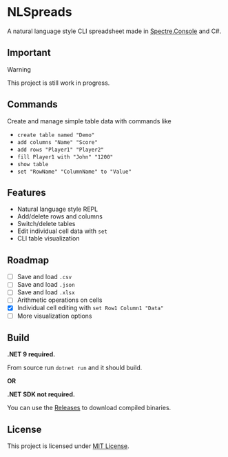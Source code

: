 # NLSpreads
A natural language style CLI spreadsheet made in [Spectre.Console](https://github.com/spectreconsole/spectre.console) and C#.

## Important
> [!WARNING]
> This project is still work in progress.

## Commands
Create and manage simple table data with commands like

- ``create table named "Demo"``
- ``add columns "Name" "Score"``
- ``add rows "Player1" "Player2"``
- ``fill Player1 with "John" "1200"``
- ``show table``
- `set "RowName" "ColumnName" to "Value"`

## Features

- Natural language style REPL
- Add/delete rows and columns
- Switch/delete tables
- Edit individual cell data with `set`
- CLI table visualization

## Roadmap

- [ ] Save and load `.csv`
- [ ] Save and load `.json`
- [ ] Save and load `.xlsx`
- [ ] Arithmetic operations on cells
- [x] Individual cell editing with `set Row1 Column1 "Data"`
- [ ] More visualization options

## Build

**.NET 9 required.**

From source run `dotnet run` and it should build.

**OR**

**.NET SDK not required.**

You can use the [Releases](https://github.com/Zank613/NLSpreads/releases) to download compiled binaries.

## License

This project is licensed under [MIT License](./LICENSE).